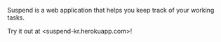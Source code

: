 Suspend is a web application that helps you keep track of your working tasks.

Try it out at <suspend-kr.herokuapp.com>!
